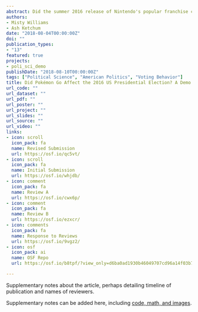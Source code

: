 ```yaml
---
abstract: Did the summer 2016 release of Nintendo's popular franchise cause players in the US to "Pokémon Go to the polls?" Using geolocated voter file data on individual-level turnout in combination with locations of reported legendary Pokémon sightings, we develop an instrumental variables strategy to estimate the effect of increased Pokémon Go play on voter turnout. We find that a two-hour increase in daily hours logged the week before Election Day caused an 8 percentage-point increase in 18-35 year-old turnout. To explore the mechanisms behind this effect, we note that our LATE is concentrated entirely among potential voters from states with same-day registration policies who resided near polling places that were also next to shiny Pokémon release events on Election Day. We conclude that our effect is most likely caused by players walking outside to catch Pokémon and accidentally walking up to a voting booth. Back-of-the-envelope calculations suggest that if Nintendo scheduled shiny Groudon events in every major US city on Election Day, Hillary Clinton would have won Michigan, but would have still failed to obtain a majority in the Electoral College.
authors:
- Misty Williams
- Ash Ketchum
date: "2018-08-04T00:00:00Z"
doi: ""
publication_types:
- "13"
featured: true
projects:
- poli_sci_demo
publishDate: "2018-08-10T00:00:00Z"
tags: ["Political Science", "American Politics", "Voting Behavior"]
title: Did Pokémon Go Affect the 2016 US Presidential Election? A Demo Political Science Publication
url_code: ""
url_dataset: ""
url_pdf: ""
url_poster: ""
url_project: ""
url_slides: ""
url_source: ""
url_video: ""
links:
- icon: scroll
  icon_pack: fa
  name: Revised Submission
  url: https://osf.io/qc5vt/
- icon: scroll
  icon_pack: fa
  name: Initial Submission
  url: https://osf.io/whjdb/
- icon: comment
  icon_pack: fa
  name: Review A
  url: https://osf.io/cwx6p/
- icon: comment
  icon_pack: fa
  name: Review B
  url: https://osf.io/ezxcr/
- icon: comments
  icon_pack: fa
  name: Response to Reviews
  url: https://osf.io/9vgz2/
- icon: osf
  icon_pack: ai
  name: OSF Repo
  url: https://osf.io/b8tpf/?view_only=d6ba0ad1930b46049707cd96a14f03b7

---
```


Supplementary notes about the article, perhaps detailing timeline of publication and names of reviewers.

Supplementary notes can be added here, including [code, math, and images](https://wowchemy.com/docs/writing-markdown-latex/).
